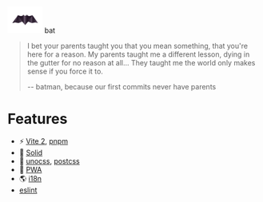 <img src="./assets/bat.png" width="70"/>
bat

> I bet your parents taught you that you mean something, that you're here for a reason. My parents taught me a different lesson, dying in the gutter for no reason at all... They taught me the world only makes sense if you force it to.
> 
> -- batman, because our first commits never have parents

# Features

* ⚡️ [Vite 2](https://vitejs.dev/), [pnpm](pnpm.js.org)
* 🗿 [Solid](https://www.solidjs.com/)
* 🎨 [unocss](https://uno.antfu.me/), [postcss](https://postcss.org/)
* 📱 [PWA](https://vite-plugin-pwa.netlify.app/)
* 🌎 [i18n](https://github.com/SanichKotikov/solid-i18n/)
* [eslint](https://eslint.org/)

